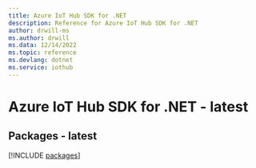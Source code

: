 ```yaml
---
title: Azure IoT Hub SDK for .NET
description: Reference for Azure IoT Hub SDK for .NET
author: drwill-ms
ms.author: drwill
ms.data: 12/14/2022
ms.topic: reference
ms.devlang: dotnet
ms.service: iothub
---
```

# Azure IoT Hub SDK for .NET - latest
## Packages - latest
[!INCLUDE [packages](iot-hub-index.md)]